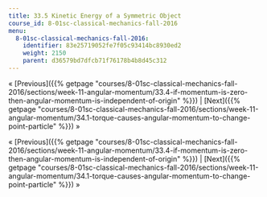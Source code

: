 ```yaml
---
title: 33.5 Kinetic Energy of a Symmetric Object
course_id: 8-01sc-classical-mechanics-fall-2016
menu:
  8-01sc-classical-mechanics-fall-2016:
    identifier: 83e25719052fe7f05c93414bc8930ed2
    weight: 2150
    parent: d36579bd7dfcb71f76178b4b8d45c312
---
```

« [Previous]({{% getpage "courses/8-01sc-classical-mechanics-fall-2016/sections/week-11-angular-momentum/33.4-if-momentum-is-zero-then-angular-momentum-is-independent-of-origin" %}}) | [Next]({{% getpage "courses/8-01sc-classical-mechanics-fall-2016/sections/week-11-angular-momentum/34.1-torque-causes-angular-momentum-to-change-point-particle" %}}) »

« [Previous]({{% getpage "courses/8-01sc-classical-mechanics-fall-2016/sections/week-11-angular-momentum/33.4-if-momentum-is-zero-then-angular-momentum-is-independent-of-origin" %}}) | [Next]({{% getpage "courses/8-01sc-classical-mechanics-fall-2016/sections/week-11-angular-momentum/34.1-torque-causes-angular-momentum-to-change-point-particle" %}}) »